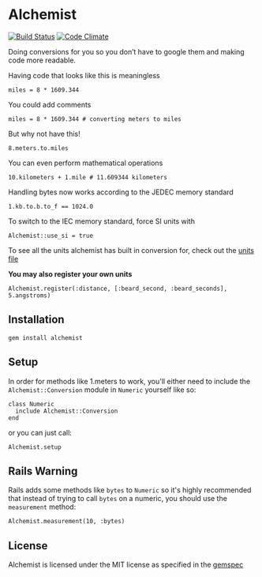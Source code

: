 Alchemist
=========

[![Build Status](https://travis-ci.org/halogenandtoast/alchemist.png?branch=master)](https://travis-ci.org/halogenandtoast/alchemist)
[![Code Climate](https://codeclimate.com/github/halogenandtoast/alchemist.png)](https://codeclimate.com/github/halogenandtoast/alchemist)

Doing conversions for you so you don’t have to google them and making
code more readable.

Having code that looks like this is meaningless

    miles = 8 * 1609.344

You could add comments

    miles = 8 * 1609.344 # converting meters to miles

But why not have this!

    8.meters.to.miles

You can even perform mathematical operations

    10.kilometers + 1.mile # 11.609344 kilometers

Handling bytes now works according to the JEDEC memory standard

    1.kb.to.b.to_f == 1024.0

To switch to the IEC memory standard, force SI units with

    Alchemist::use_si = true

To see all the units alchemist has built in conversion for, check out the [units file](lib/alchemist/data/units.yml)

<strong>You may also register your own units</strong>

    Alchemist.register(:distance, [:beard_second, :beard_seconds], 5.angstroms)

Installation
------------

    gem install alchemist

Setup
-----

In order for methods like 1.meters to work, you'll either need to include the `Alchemist::Conversion` module in `Numeric` yourself like so:

    class Numeric
      include Alchemist::Conversion
    end

or you can just call:

    Alchemist.setup

Rails Warning
-------------

Rails adds some methods like `bytes` to `Numeric` so it's highly recommended that instead of trying to call `bytes` on a numeric, you should use the `measurement` method:

    Alchemist.measurement(10, :bytes)

License
-------

Alchemist is licensed under the MIT license as specified in the [gemspec](alchemist.gemspec)
